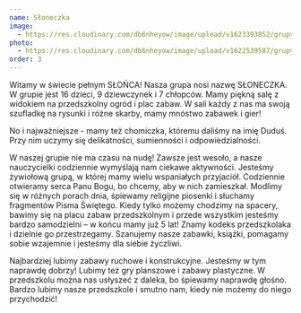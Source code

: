 ```yaml
---
name: Słoneczka
image:
  - https://res.cloudinary.com/db6nheyow/image/upload/v1623393852/grupy/logo_sloneczka_yl4fit.jpg
photo:
  - https://res.cloudinary.com/db6nheyow/image/upload/v1622539587/grupy/starszaki.png
order: 3
---
```

Witamy w świecie pełnym SŁOŃCA! Nasza grupa nosi nazwę SŁONECZKA. W grupie jest 16 dzieci, 9 dziewczynek i 7 chłopców. Mamy piękną salę z widokiem na przedszkolny ogród i plac zabaw. W sali każdy z nas ma swoją szufladkę na rysunki i różne skarby, mamy mnóstwo zabawek i gier!

No i najważniejsze - mamy też chomiczka, któremu daliśmy na imię Duduś. Przy nim uczymy się delikatności, sumienności i odpowiedzialności.

W naszej grupie nie ma czasu na nudę! Zawsze jest wesoło, a nasze nauczycielki codziennie wymyślają nam ciekawe aktywności. Jesteśmy żywiołową grupą, w której mamy wielu wspaniałych przyjaciół. Codziennie otwieramy serca Panu Bogu, bo chcemy, aby w nich zamieszkał. Modlimy się w różnych porach dnia, śpiewamy religijne piosenki i słuchamy fragmentów Pisma Świętego. Kiedy tylko możemy chodzimy na spacery, bawimy się na placu zabaw przedszkolnym i przede wszystkim jesteśmy bardzo samodzielni – w końcu mamy już 5 lat! Znamy kodeks przedszkolaka i dzielnie go przestrzegamy. Szanujemy nasze zabawki, książki, pomagamy sobie wzajemnie i jesteśmy dla siebie życzliwi.

Najbardziej lubimy zabawy ruchowe i konstrukcyjne. Jesteśmy w tym naprawdę dobrzy! Lubimy też gry planszowe i zabawy plastyczne. W przedszkolu można nas usłyszeć z daleka, bo śpiewamy naprawdę głośno. Bardzo lubimy nasze przedszkole i smutno nam, kiedy nie możemy do niego przychodzić!
